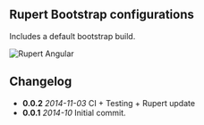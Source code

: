 ## Rupert Bootstrap configurations

Includes a default bootstrap build.

![Rupert
Angular](https://cdn.rawgit.com/DavidSouther/rupert/master/src/assets/logos/Rupert_Bootstrap.svg)

## Changelog

* **0.0.2** *2014-11-03* CI + Testing + Rupert update
* **0.0.1** *2014-10* Initial commit.
